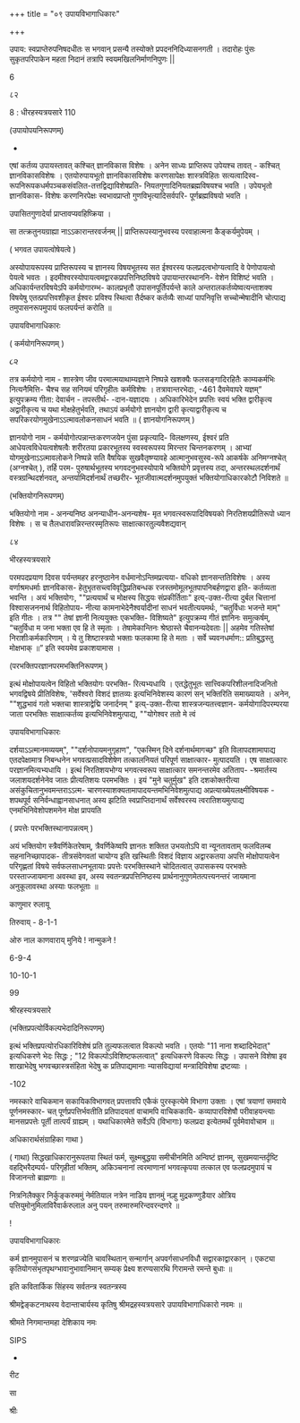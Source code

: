 +++
title = "०९ उपायविभागाधिकारः"

+++

उपाय: स्वप्राप्तेरुपनिषदधीतः स भगवान् प्रसन्यै तस्योक्ते प्रपदननिदिध्यासनगती । तदारोहः पुंसः सुकृतपरिपाकेन महता निदानं तत्रापि स्वयमखिलनिर्माणनिपुणः || 

6 

८२ 

8 : धीरहस्यत्रयसारे 110 

(उपायोपयनिरूपणम्) 

- 

एषां कर्तव्य उपायस्तावत् कश्चित् ज्ञानविकास विशेषः । अनेन साध्यः प्राप्तिरूप उपेयश्च तावत् - कश्चित् ज्ञानविकासविशेषः । एतयोरुपायभूतो ज्ञानविकासविशेषः करणसापेक्षः शास्त्रविहितः सत्यत्वादिस्व-रूपनिरूपकधर्मपञ्चकसंवलित-तत्तद्विद्याविशेषप्रति- नियतगुणादिनियतब्रह्मविषयश्च भवति । उपेयभृतो ज्ञानविकास- विशेषः करणनिरपेक्षः स्वभावप्राप्तो गुणविभृत्यादिसर्वपरि- पूर्णब्रह्मविषयो भवति । 

उपासितगुणादेर्या प्राप्तावप्यवहिष्क्रिया । 

सा तत्क्रतुनयग्राह्या नाऽऽकारान्तरवर्जनम् || प्राप्तिरूपस्यानुभवस्य परवाहात्मना कैङ्कर्यमुपेयम् । 

( भगवत उपायत्वोषेयत्वे ) 

अस्योपायरूपस्य प्राप्तिरूपस्य च ज्ञानस्य विषयभूतस्य सत ईश्वरस्य फलप्रदत्वभोग्यत्वादि वे पेणोपायत्वो पेयत्वे भवतः । इदमीश्वरस्योपायत्वमद्वारकप्रपत्तिनिष्ठविषये उपायान्तरस्थाननि- वेशेन विशिष्टं भवति । अधिकार्यन्तरविषयेऽपि कर्मयोगारम्भ- कालप्रभृतौ उपासनपूर्तिपर्यन्ते काले अन्तरालकर्तव्येष्वत्यन्ताशक्य विषयेषु एतत्प्रपत्तिवशीकृत ईश्वरः प्रविश्य स्थित्वा तैर्दष्कर कर्तव्यैः साध्यां पापनिवृत्ति सच्चोन्मेषादीनि चोत्पाद्य तमुपासनरूपमुपायं फलपर्यन्तं करोति ॥ 

उपायविभागाधिकारः 

( कर्मयोगनिरूपणम् ) 

૮૨ 

तत्र कर्मयोगो नाम - शास्त्रेण जीव परमात्मयाथाम्यज्ञाने निष्पन्ने खशक्यैः फलसङ्गादिरहितैः काम्यकर्मभिः नित्यनैमित्ति- चैश्च सह सनियमं परिगृहीतः कर्मविशेषः । तत्रावान्तरभेदाः, -461 दैवमेवापरे यज्ञम्” इत्युपक्रम्य गीता: देवार्चन - तपस्तीर्थ- -दान-यज्ञादयः । अधिकारिभेदेन प्रपत्तिः स्वयं भक्ति द्वारीकृत्य अद्वारीकृत्य च यथा मोक्षहेतुर्भवति, तथाऽयं कर्मयोगो ज्ञानयोग द्वारी कृत्याद्वारीकृत्य च सपरिकरयोगमुखेनाऽऽत्मावलोकनसाधनं भवति ॥ ( ज्ञानयोगनिरूपणम् ) 

ज्ञानयोगो नाम - कर्मयोगोत्पन्नान्तःकरणजयेन पुंसा प्रकृत्यादि- विलक्षणस्य, ईश्वरं प्रति आधेयत्वविधेयत्वशेषत्वैः शरीरतया प्रकारभूतस्य स्वस्वरूपस्य मिरन्तर चिन्तनकरणम् । आभ्यां योगमुखेनाऽऽत्मावलोकने निष्पन्ने सति वैषयिक सुखवैतृष्ण्यावहे आत्मानुभवसुस्व-रूपे आकर्षके अनिमग्नश्चेत् (अग्नश्चेत् ), तर्हि परम- पुरुषार्थभूतस्य भगवदनुभवस्योपाये भक्तियोगे प्रवृत्तस्य तदा, अन्तरस्थलदर्शनार्थं वस्त्रग्रन्थिदर्शनवत्, अन्तर्यामिदर्शनार्थं तच्छरीर- भूतजीवात्मदर्शनमुपयुक्तं भक्तियोगाधिकारकोटौ निविशते ॥ 

(भक्तियोगनिरूपणम्) 

भक्तियोगो नाम - अनन्यनिष्ठ अनन्याधीन-अनन्यशेष- मृत भगवत्स्वरूपादिविषयको निरतिशयप्रीतिरूपो ध्यान विशेषः । स च तैलधारावन्निरन्तरस्मृतिरूपः साक्षात्कारतुल्यवैशद्यवान् 

८४ 

भीरहस्यत्रयसारे 

परमपदप्रयाण दिवस पर्यन्तमहर हरनुष्ठानेन वर्धमानोऽन्तिमप्रत्यया- वधिको ज्ञानसन्ततिविशेषः । अस्य वर्णाश्रमधर्माः ज्ञानविकास- हेतुभृतसच्त्वविवृद्धिप्रतिबन्धक रजस्तमोमूलभूतपापनिबर्हणद्वारा इति- कर्तव्यता भवन्ति । अयं भक्तियोगः, ""प्रत्ययार्थं च मोक्षस्य सिद्धयः संप्रकीर्तिताः" इत्य्-उक्त-रीत्या दुर्बल चित्तानां विश्वासजननार्थ विहितोपाय- नीत्या कामनाभेदेनैश्वर्यादीनां साधनं भवतीत्ययमर्थः, “चतुर्विधाः भजन्ते माम्" इति गीतः । तत्र "" तेषां ज्ञानी नित्ययुक्तः एकभक्ति- विशिष्यते" इत्युपक्रम्य गीतं ज्ञानिनः समुत्कर्षम्, “चतुर्विधा म जना भक्ता एव हि ते स्मृताः । तेषामेकान्तिनः श्रेष्ठास्ते चैवानन्यदेवताः || अहमेव गतिस्तेषां निराशीःकर्मकारिणाम् । ये तु शिष्टास्त्रयो भक्ताः फलकामा हि ते मताः । सर्वे च्यवनधर्माण:: प्रतिबुद्धस्तु मोक्षभाक् ॥” इति स्वयमेव प्रकाशयामास । 

(परभक्तिपरज्ञानपरमभक्तिनिरूपणम् ) 

इत्थं मोक्षोपायत्वेन विहितो भक्तियोगः परभक्ति- रित्यभ्यधायि । एतद्धेतुभूतः सात्त्विकपरिशीलनादिजनितो भगवद्विषये प्रीतिविशेषः, 'सर्वेश्वरो विशदं ज्ञातव्यः इत्यभिनिवेशस्य कारणं सन् भक्तिरिति समाख्यायते । अनेन, ""शुद्धभावं गतो भक्तचा शास्त्राद्वेद्मि जनार्दनम् " इत्य्-उक्त-रीत्या शास्त्रजन्यतत्त्वज्ञान- कर्मयोगादिपरम्परया जाता परभक्तिः साक्षात्कर्तव्य इत्यभिनिवेशमुत्पाद्य, ""योगेश्वर ततो मे त्वं 

उपायविभागाधिकारः 

दर्शयाऽऽत्मानमव्ययम्", ""दर्शनोपायमनुगृहाण", "एकस्मिन् दिने दर्शनार्थमागच्छ" इति विलापदशामापाद्य एतदपेक्षामात्र निबन्धनेन भगवत्प्रसादविशेषेण तत्कालनियतं परिपूर्ण साक्षात्कार- मुत्पादयति । एष साक्षात्कारः परज्ञानमित्यभ्यधायि । इत्थं निरतिशयभोग्य भगवत्स्वरूप साक्षात्कार समनन्तरमेव अतिताप- -श्रमार्तस्य जलाशयदर्शनेनेव जातः प्रीत्यतिशयः परमभक्तिः । इयं "मुने चतुर्मुख" इति दशकोक्तरीत्या असंकुचितानुभवमन्तराऽऽत्म- चारणस्याशक्यतामापादयन्तमभिनिवेशमुत्पाद्य अप्रत्याख्येयलक्ष्मीविषयक - शपथपूर्व सनिर्वन्धाह्वानसाधनात् अस्य झटिति स्वप्राप्तिदानार्थं सर्वेश्वरस्य त्वरातिशयमुत्पाद्य एनमभिनिवेशोपशमनेन मोक्ष प्रापयति 

( प्रपत्तेः परभक्तिस्थानापन्नत्वम् ) 

अयं भक्तियोग स्त्रैवर्णिकेतरेषाम्, त्रैवर्णिकेष्वपि ज्ञानतः शक्तित उभयतोऽपि वा न्यूनतावताम् फलविलम्ब सहनानिच्छापादक- तीत्रसंवेगवतां चायोग्य इति खस्थितीः विशदं विज्ञाय अद्वारकतया अपत्ति मोक्षोपायत्वेन परिगृह्णतां विषये सर्वफलसाधनभूतायाः प्रपत्तेः परभक्तिस्थाने चोदितत्वात् उपासकस्य परभक्तेः परस्ताज्जायमाना अवस्था इव, अस्य स्वतन्त्रप्रपत्तिनिष्ठस्य प्रार्थनानुगुणमेतत्पत्त्यनन्तरं जायमाना अनुकूलावस्था अस्याः फलभूताः ॥ 

काणुमार रुलायू 

तिरुवाय् - 8-1-1 

ओरु नाल काणवाराय् मुनिये ! नान्मुकने ! 

6-9-4 

10-10-1 

99 

श्रीरहस्यत्रयसारे 

(भक्तिप्रपत्योर्विकल्पभेदादिनिरूपणम्) 

इत्थं भक्तिप्रपत्योरधिकारिविशेषं प्रति तुल्यफलत्वात विकल्पो भवति । एतयोः "11 नाना शब्दादिभेदात्" इत्यधिकरणे भेदः सिद्धः ; "12 विकल्पोऽविशिष्टफलत्वात्" इत्यधिकरणे विकल्पः सिद्धः । उपासने विशेषा इव शाखाभेदेषु भगवच्छास्त्रसंहिता भेदेषु क प्रतिपाद्यमानाः न्यासविद्यायां मन्त्रादिविशेषा द्रष्टव्याः । 

-102 

नमस्कारे वाचिकमान सकायिकविभागवत् प्रपत्तावपि एकैकं पुरस्कृत्येमे विभागा उक्ताः । एषां त्रयाणां समवाये पूर्णनमस्कार- चत् पूर्णप्रपत्तिर्भवतीति प्रतिपादयतां वाचामपि वाचिककायि- कव्यापारविशेषौ परीवाहयन्त्याः मानसप्रपत्तेः पूर्ती तात्पर्यं ग्राह्यम् । यथाधिकारमेते सर्वेऽपि (विभागाः) फलप्रदा इत्येतमर्थं पूर्वमेवावोचाम ॥ 

अधिकारार्थसंग्राहिका गाथा ) 

( गाथा) सिद्धखाधिकारानुरूपतया स्थितं फर्म, सूक्ष्मबुद्धया समीचीनमिति अन्विष्टं ज्ञानम्, सुखमयान्तर्दृष्टि वहद्भिरैदम्पर्य- परिगृहीतां भक्तिम्, अकिञ्चनानां त्वरमाणानां भगवत्कृपया तत्काल एव फलप्रदमुपायं च विजानन्तो ब्राह्मणाः ॥ 

नित्रनिलैक्कुर निर्कुङ्करुममुं नेर्मतियाल नत्रेन नाडिय ज्ञानमुं नल्हु मुद्रकण्णुडैयार ओत्रिय पत्तियुमोनुमिलाविरैवार्करुलाल अनु पयन् तरुमारुमरिन्दवरन्दणरे ॥ 

! 

उपायविभागाधिकारः 

कर्म ज्ञानमुपासनं च शरणव्रज्येति चावस्थितान् सन्मार्गान् अपवर्गसाधनविधौ सद्वारकाद्वारकान् । एकट्या कृतियोगसंभृतपृथग्भावानुभावानिमान् सम्यक् प्रेक्ष्य शरण्यसारथि गिरामन्ते रमन्ते बुधाः ॥ 

इति कवितार्किक सिंहस्य सर्वतन्त्र स्वतन्त्रस्य 

श्रीमद्वेङ्कटनाथस्य वेदान्ताचार्यस्य कृतिषु श्रीमद्रहस्यत्रयसारे उपायविभागाधिकारो नवमः ॥ 

श्रीमते निगमान्तमहा देशिकाय नमः 

SIPS 

- 

रीट 

सा 

श्रीः 
